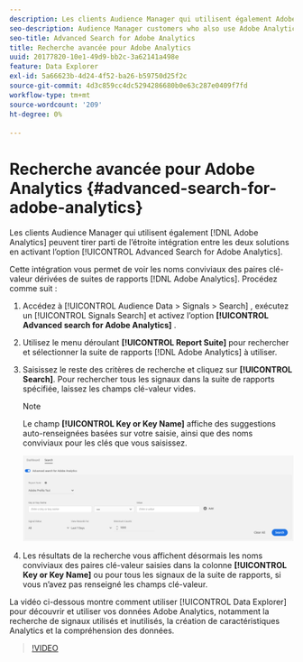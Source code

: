 ```yaml
---
description: Les clients Audience Manager qui utilisent également Adobe Analytics peuvent tirer parti de l’étroite intégration entre les deux solutions en activant l’option Recherche avancée pour Adobe Analytics .
seo-description: Audience Manager customers who also use Adobe Analytics can leverage the tight integration between the two solutions by enabling the Advanced Search for Adobe Analytics option.
seo-title: Advanced Search for Adobe Analytics
title: Recherche avancée pour Adobe Analytics
uuid: 20177820-10e1-49d9-bb2c-3a62141a498e
feature: Data Explorer
exl-id: 5a66623b-4d24-4f52-ba26-b59750d25f2c
source-git-commit: 4d3c859cc4dc5294286680b0e63c287e0409f7fd
workflow-type: tm+mt
source-wordcount: '209'
ht-degree: 0%

---
```


# Recherche avancée pour Adobe Analytics {#advanced-search-for-adobe-analytics}

Les clients Audience Manager qui utilisent également [!DNL Adobe Analytics] peuvent tirer parti de l’étroite intégration entre les deux solutions en activant l’option [!UICONTROL Advanced Search for Adobe Analytics].

Cette intégration vous permet de voir les noms conviviaux des paires clé-valeur dérivées de suites de rapports [!DNL Adobe Analytics]. Procédez comme suit :

1. Accédez à [!UICONTROL Audience Data > Signals > Search] , exécutez un [!UICONTROL Signals Search] et activez l’option **[!UICONTROL Advanced search for Adobe Analytics]** .
1. Utilisez le menu déroulant **[!UICONTROL Report Suite]** pour rechercher et sélectionner la suite de rapports [!DNL Adobe Analytics] à utiliser.
1. Saisissez le reste des critères de recherche et cliquez sur **[!UICONTROL Search]**. Pour rechercher tous les signaux dans la suite de rapports spécifiée, laissez les champs clé-valeur vides.
   >[!NOTE]
   >
   >Le champ **[!UICONTROL Key or Key Name]** affiche des suggestions auto-renseignées basées sur votre saisie, ainsi que des noms conviviaux pour les clés que vous saisissez.

   ![](assets/signals-search-analytics.png)
1. Les résultats de la recherche vous affichent désormais les noms conviviaux des paires clé-valeur saisies dans la colonne **[!UICONTROL Key or Key Name]** ou pour tous les signaux de la suite de rapports, si vous n’avez pas renseigné les champs clé-valeur.

La vidéo ci-dessous montre comment utiliser [!UICONTROL Data Explorer] pour découvrir et utiliser vos données Adobe Analytics, notamment la recherche de signaux utilisés et inutilisés, la création de caractéristiques Analytics et la compréhension des données.

>[!VIDEO](https://video.tv.adobe.com/v/330361?captions=fre_fr)
